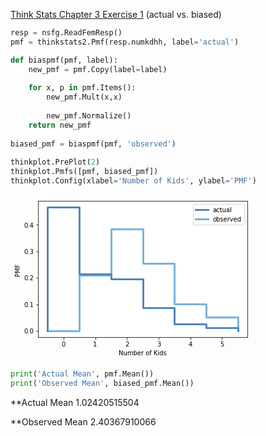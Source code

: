 [Think Stats Chapter 3 Exercise 1](http://greenteapress.com/thinkstats2/html/thinkstats2004.html#toc31) (actual vs. biased)

>>
```Python
resp = nsfg.ReadFemResp()
pmf = thinkstats2.Pmf(resp.numkdhh, label='actual')

def biaspmf(pmf, label):
    new_pmf = pmf.Copy(label=label)
    
    for x, p in pmf.Items():
        new_pmf.Mult(x,x)
        
        new_pmf.Normalize()
    return new_pmf
    
biased_pmf = biaspmf(pmf, 'observed')
    
thinkplot.PrePlot(2)
thinkplot.Pmfs([pmf, biased_pmf])
thinkplot.Config(xlabel='Number of Kids', ylabel='PMF')
```

![plot](data:image/png;base64,iVBORw0KGgoAAAANSUhEUgAAAYUAAAEKCAYAAAD9xUlFAAAABHNCSVQICAgIfAhkiAAAAAlwSFlz%0AAAALEgAACxIB0t1+/AAAGXlJREFUeJzt3Xu0lXW97/H3V+54KQU6leheRKIYIRogDfCSlrcMvG3R%0A1LZ54ejIos6wszk2dNQ+bYe2R+aW7BA7qG1l6NA40s7SrWmAgQJlpIJuvKS43Yl4JUVBvuePOXnO%0AFIEFa625njXner/GYDCfy3zm91no+szf7/c8vycyE0mSAHYpuwBJUtdhKEiSCoaCJKlgKEiSCoaC%0AJKlgKEiSCoaCJKlgKEiSCoaCJKnQs+wCdtbAgQOzpaWl7DIkqaEsW7bshcwc1Np+DRcKLS0tLF26%0AtOwyJKmhRMSfd2Q/u48kSQVDQZJUMBQkSYWGG1OQ1Lw2bNjA6tWrWb9+fdmlNKy+ffsyePBgevXq%0A1ab3GwqSuozVq1ez++6709LSQkSUXU7DyUzWrl3L6tWrGTJkSJuOYfeRpC5j/fr1DBgwwEBoo4hg%0AwIAB7WppGQqSuhQDoX3a+/PrNt1Hty1+ipsWPM6bG94uu5QO0adXDyYfNpRJ41rKLkVSE+k2LYVm%0ACgSANze8zU0LHi+7DKnbuvfee/nd737XrmPstttuHVRNx+k2odBMgbBZM56T1Cg6IhS6om7TfVTr%0A1suOKbuEdjn1yjvLLkFqWieddBLPPPMM69evZ+rUqUyZMoVf//rXXHbZZbz99tsMHDiQWbNmMWPG%0ADHr06MFPfvITpk+fzqxZszjxxBM57bTTgEorYN26daxbt45Jkybx0ksvsWHDBr75zW8yadKkks9y%0A27plKEjq+ur55Wd7Xwxnz57NXnvtxRtvvMGYMWOYNGkSF154IfPnz2fIkCG8+OKL7LXXXlx00UXs%0AtttuXHrppQDMmjVrq8fr27cvc+fOZY899uCFF15g3LhxTJw4scsOqBsKklTjuuuuY+7cuQA888wz%0AzJw5k8MPP7y47n+vvfbaqeNlJpdddhnz589nl1124dlnn+Uvf/kL73//+zu89o5gKEhS1b333std%0Ad93FokWL6N+/P0ceeSSjRo1i5cqVrb63Z8+ebNq0CYBNmzbx1ltvAfDTn/6UNWvWsGzZMnr16kVL%0AS0uXvmPbUJDUJZUx9vfKK6+w55570r9/f1auXMnixYtZv3498+fP58knn3xH99Huu+/Oq6++Wry3%0ApaWFZcuWcfrppzNv3jw2bNhQHPN973sfvXr14p577uHPf96hGaxL022uPpKk1hx33HFs3LiR4cOH%0AM23aNMaNG8egQYOYOXMmp5xyCgcddBCTJ08G4DOf+Qxz585l1KhRLFiwgAsvvJDf/va3HHTQQSxa%0AtIhdd90VgLPOOoulS5fy0Y9+lBtuuIEDDjigzFNslS0FSarq06cPv/rVr7a67fjjj3/H8rBhw1i+%0AfPk71i1evLh4ffXVVwMwcOBAFi1atNVjrlu3rj3l1oUtBUlSwVCQJBUMBUlSwVCQJBUMBUlSwVCQ%0AJBUMBUnajqeeeooRI0aUXca7HHnkkSxdurTDj2soSFIn27hxY9klbJOhIEk1rrnmGkaMGMGIESO4%0A9tprgcov8bPOOovhw4dz2mmn8frrrwMwbdo0DjzwQEaOHFnMlrpmzRpOPfVUxowZw5gxY7jvvvsA%0A+PrXv84555zD+PHjOeeccxg3bhwPP/xw8bmbv/n/9a9/5bzzzmPs2LEcfPDB3HbbbQC88cYbnHHG%0AGQwfPpyTTz6ZN954oy7n7x3Nkrqkr/2i9Uno2uofP7P1qSaWLVvGD3/4Q+6//34yk0MPPZQjjjiC%0ARx99lFmzZjF+/HjOO+88vve97/H5z3+euXPnsnLlSiKCl19+GYCpU6fyla98hQkTJvD0009z7LHH%0AsmLFCgAeeeQRFi5cSL9+/fjOd77DzTffzDe+8Q2ee+45nnvuOUaPHs1ll13GUUcdxezZs3n55ZcZ%0AO3Ysn/zkJ/n+979P//79WbFiBcuXL+eQQw6py8/GloIkVS1cuJCTTz6ZXXfdld12241TTjmFBQsW%0AsM8++zB+/HgAzj77bBYuXMh73vMe+vbty/nnn8/Pf/5z+vfvD8Bdd93FJZdcwqhRo5g4cSKvvvpq%0AMZ3FxIkT6devHwCnn346t9xyCwA333xz8XCeO++8k6uuuopRo0Zx5JFHsn79ep5++mnmz5/P2Wef%0ADcDIkSMZOXJkXX4GthQkqRVbPhAnIujZsycPPPAAd999N7fccgvf/e53+c1vfsOmTZtYvHgxffv2%0AfddxNk+SB7D33nszYMAAli9fzk033cSMGTOAyvMXbr31Vvbff//6ntQ2GAqSuqRtdfHU02GHHca5%0A557LtGnTyEzmzp3Lj3/8Y6ZOncqiRYv4+Mc/zo033siECRNYt24dr7/+OieccALjx4/nQx/6EADH%0AHHMM06dP56tf/SoADz74IKNGjdrq502ePJlvfetbvPLKK8U3/2OPPZbp06czffp0IoI//OEPHHzw%0AwRx++OHceOONHHXUUTz00EPvmoyvo9h9JElVhxxyCOeeey5jx47l0EMP5YILLmDPPfdk//335/rr%0Ar2f48OG89NJLXHzxxbz22muceOKJjBw5kgkTJnDNNdcAlSe3LV26lJEjR3LggQcWLYCtOe2005gz%0AZw6nn356se7yyy9nw4YNjBw5ko985CNcfvnlAFx88cWsW7eO4cOHc8UVV/Cxj32sLj+DyMy6HLhe%0ARo8enW25Nrf2ea9lPLyjIzXTuUi1VqxYwfDhw8suo+Ft7ecYEcsyc3Rr77WlIEkq1DUUIuK4iHg0%0AIlZFxLTt7DcmIjZGxGn1rEeStH11C4WI6AFcDxwPHAicGREHbmO/q4E7t9wmqftptC7trqa9P796%0AthTGAqsy84nMfAuYA0zayn5fBG4Fnq9jLZIaQN++fVm7dq3B0EaZydq1a7d6OeyOquclqXsDz9Qs%0ArwYOrd0hIvYGTgY+AYzZ1oEiYgowBWDfffft8EIldQ2DBw9m9erVrFmzpuxSGlbfvn0ZPHhwm99f%0A9n0K1wJ/n5mbtrw5pFZmzgRmQuXqo06qTVIn69WrF0OGDCm7jG6tnqHwLLBPzfLg6rpao4E51UAY%0ACJwQERsz8//WsS5J0jbUMxSWAPtFxBAqYXAG8NnaHTKz+EoQET8C/s1AkKTy1C0UMnNjRFwC3AH0%0AAGZn5sMRcVF1+7Zv85MklaKuYwqZeTtw+xbrthoGmXluPWuRJLWu7IFmdXMLH1/L3Y+9wFsbm+P6%0Agd49g6OHDWTC0AFllyK1idNcqFTNFAgAb21M7n7shbLLkNrMUFCpmikQNmvGc1L3YfeRuowy5s/v%0ASPV8fKTUWWwpSJIKhoIkqWAoSJIKhoIkqWAoSJIKhoIkqWAoSJIKhoIkqWAoSJIKhoIkqWAoSJIK%0AhoIkqWAoSJIKhoIkqWAoSJIKhoIkqWAoSJIKhoIkqWAoSJIKhoIkqWAoSJIKhoIkqWAoSJIKhoIk%0AqWAoSJIKhoIkqWAoSJIKhoIkqWAoSJIKdQ2FiDguIh6NiFURMW0r2ydFxPKIeDAilkbEhHrWI0na%0Avp71OnBE9ACuBz4FrAaWRMS8zHykZre7gXmZmRExErgZOKBeNUmStq+eLYWxwKrMfCIz3wLmAJNq%0Ad8jMdZmZ1cVdgUSSVJp6hsLewDM1y6ur694hIk6OiJXAL4Hz6liPJKkVpQ80Z+bczDwAOAn431vb%0AJyKmVMcclq5Zs6ZzC5SkbqSeofAssE/N8uDquq3KzPnAhyJi4Fa2zczM0Zk5etCgQR1fqSQJqG8o%0ALAH2i4ghEdEbOAOYV7tDRHw4IqL6+hCgD7C2jjVJkrajblcfZebGiLgEuAPoAczOzIcj4qLq9hnA%0AqcDnImID8AYwuWbgWZLUyeoWCgCZeTtw+xbrZtS8vhq4up41SJJ2XOkDzZKkrsNQkCQVDAVJUsFQ%0AkCQVDAVJUsFQkCQVDAVJUsFQkCQVDAVJUsFQkCQVDAVJUsFQkCQVDAVJUqGus6RK3dXXfrGy7BLa%0ApXfP4OhhA5kwdEDZpaiT2VKQOkjvnlF2CR3mrY3J3Y+9UHYZKoGhIHWQo4cNbLpgUPez3e6jiPhR%0AZp5bff13mfmvnVKV1IAmDB3QFN0tjd71pfZpraVwUM3rqfUsRJJUvtZCwfajJHUjrV19NDgirgOi%0A5nUhM79Ut8okSZ2utVD4as3rpfUsRJJUvu2GggPLktS9tHb10bztbc/MiR1bjiSpTK11H30ceAb4%0AGXA/lbEFSVKTai0U3g98CjgT+CzwS+BnmflwvQuTJHW+7V6SmplvZ+avM/PvgHHAKuDeiLikU6qT%0AJHWqVifEi4g+wKeptBZagOuAufUtS5JUhtYGmm8ARgC3A9/IzIc6pSpJUilaaymcDfyVyhQXUyNi%0A8x3OAWRm7lHP4iRJnau1+xScRVWSupHWuo/6AhcBHwaWA7Mzc2NnFKYdc+qVd5ZdQrus69ePXSL4%0A4F79yy5FEq1PiPevwGjgT8AJwLfrXpFa1adXj7JL6FCbMvnPF18vuwxJtD6mcGBmfhQgImYBD9S/%0AJLVm9Ii9uevRNbzdRHPYbsomOhmpgbUWChs2v8jMjRE7d0NzRBwH/DPQA/hBZl61xfazgL+nMnD9%0AGnBxZv5xpz6kG3qN4OChg8ouo0MsXbUGgDAUpC6htVA4KCJerb4OoF91udWrjyKiB3A9lTuiVwNL%0AImJeZj5Ss9uTwBGZ+VJEHA/MBA5t47l0G832mMTIpNdGh6qkrqC1q4/a03k9FliVmU8ARMQcYBJQ%0AhEJm/q5m/8XA4HZ8Xrf0j585oOwS2uXUK58uuwRJNep5yeneVCbT22x1dd22nA/8qo71SJJa0eo0%0AF50hIj5BJRQmbGP7FGAKwL777tuJlUlS91LPUHgW2KdmeXB13TtExEjgB8Dxmbl2awfKzJlUxhsY%0APXp0c3Woq9Do91xA5XLhyYcNZdK4lrJLkdqknt1HS4D9ImJIRPQGzgDe8dCeiNgX+DlwTmY+Vsda%0A1EU12z0Xb254m5sWPF52GVKb1S0Uqnc+XwLcAawAbs7MhyPiooi4qLrbFcAA4HsR8WBE+Bzobmby%0AYUObMhikRlXXMYXMvJ3KDKu162bUvL4AuKCeNahrmzSupWm6Wpqh+0tywjtJUsFQkCQVDAVJUsFQ%0AkCQVDAVJUsFQkCQVDAVJUsFQkCQVDAVJUsFQkCQVDAVJUsFQkCQVDAVJUsFQkCQVDAVJUsFQkCQV%0ADAVJUsFQkCQVDAVJUsFQkCQVDAVJUsFQkCQVDAVJUsFQkCQVDAVJUsFQkCQVDAVJUsFQkCQVDAVJ%0AUsFQkCQVDAVJUsFQkCQVDAVJUsFQkCQV6hoKEXFcRDwaEasiYtpWth8QEYsi4s2IuLSetUiSWtez%0AXgeOiB7A9cCngNXAkoiYl5mP1Oz2IvAl4KR61SFJ2nF1CwVgLLAqM58AiIg5wCSgCIXMfB54PiI+%0AXcc6JLXR136xsuwS2q13z+DoYQOZMHRA2aU0hHp2H+0NPFOzvLq6TlIX1rtnlF1Ch3prY3L3Yy+U%0AXUbDaIiB5oiYEhFLI2LpmjVryi5HampHDxvYlMGgHVPP7qNngX1qlgdX1+20zJwJzAQYPXq0/7pS%0AHU0YOqBpulqaofurs9WzpbAE2C8ihkREb+AMYF4dP0+S1E51aylk5saIuAS4A+gBzM7MhyPiour2%0AGRHxfmApsAewKSK+DByYma/Wqy5J0rbVs/uIzLwduH2LdTNqXv8XlW4lqamceuWdZZfQLn169WDy%0AYUOZNK6l7FLUyRpioFlqBH169Si7hA7z5oa3uWnB42WXoRIYClIHmXzY0KYLBnU/de0+krqTSeNa%0AmqK7pdG7vtQ+thQkSQVDQZJUMBQkSQVDQZJUMBQkSQVDQZJUMBQkSQVDQZJUMBQkSQVDQZJUMBQk%0ASQXnPpLULTTDU9h69wyOHjawrk/Gs6UgqWk147Om737shbp+hqEgqWkdPWxgUwZDPdl9JKlpTRg6%0AoK5dLZ2ps7q/bClIkgqGgiSpYChIkgqGgiSpYChIkgqGgiSpYChIkgrepyBpm0698s6yS2i3Pr16%0AMPmwoUwa11J2KQ3BloKkd+jTq0fZJXSoNze8zU0LHi+7jIZhKEh6h8mHDW3KYNCOsftI0jtMGtfS%0ANF0tzdD91dlsKUiSCoaCJKlg95GkbqHRu5LW9evHLhF8cK/+df0cWwqSmlazDZhvyuQ/X3y9rp9R%0A11CIiOMi4tGIWBUR07ayPSLiuur25RFxSD3rkdS9NOOVVJuyQR+yExE9gOuBTwGrgSURMS8zH6nZ%0A7Xhgv+qfQ4H/U/1bktqtma6kOvY7Czrlc+rZUhgLrMrMJzLzLWAOMGmLfSYBN2TFYuC9EfGBOtYk%0ASdqOeg407w08U7O8mne3Ara2z97Acx1dzLp+/YrXnfVYO0lqNA0x0BwRUyJiaUQsXbNmTdnldBnN%0A9kBySeWrZyg8C+xTszy4um5n9yEzZ2bm6MwcPWjQoA4vtBH17hkcPWxg2WVIajL17D5aAuwXEUOo%0A/KI/A/jsFvvMAy6JiDlUupZeycwO7zoCuOMrh9XjsJLUKTrrd1jdQiEzN0bEJcAdQA9gdmY+HBEX%0AVbfPAG4HTgBWAa8Dn69XPZKk1tX1jubMvJ3KL/7adTNqXifwhXrWIEnacQ0x0CxJ6hyGgiSpYChI%0AkgqGgiSpYChIkgqRdZ5xr6NFxBrgz2XX0YqBwAtlF9FBmuVcmuU8wHPpihrhPP4mM1u9+7fhQqER%0ARMTSzBxddh0doVnOpVnOAzyXrqhZzgPsPpIk1TAUJEkFQ6E+ZpZdQAdqlnNplvMAz6UrapbzcExB%0AkvT/2VKQJBUMhQ4UEcdFxKMRsSoippVdT1tFxOyIeD4iHiq7lvaKiH0i4p6IeCQiHo6IqWXX1FYR%0A0TciHoiIP1bP5Rtl19QeEdEjIv4QEf9Wdi3tERFPRcSfIuLBiFhadj3tZfdRB4mIHsBjwKeoPFZ0%0ACXBmZj5SamFtEBGHA+uoPD97RNn1tEf1md8fyMzfR8TuwDLgpAb9dwlg18xcFxG9gIXA1OrzzRtO%0ARPwPYDSwR2aeWHY9bRURTwGjM7Or36ewQ2wpdJyxwKrMfCIz3wLmAJNKrqlNMnM+8GLZdXSEzHwu%0AM39fff0asILKc8AbTlasqy72qv5pyG91ETEY+DTwg7Jr0TsZCh1nb+CZmuXVNOgvn2YVES3AwcD9%0A5VbSdtUulweB54F/z8xGPZdrgf8JbCq7kA6QwF0RsSwippRdTHsZCuoWImI34Fbgy5n5atn1tFVm%0Avp2Zo6g8z3xsRDRc915EnAg8n5nLyq6lg0yo/pscD3yh2v3asAyFjvMssE/N8uDqOpWs2v9+K/DT%0AzPx52fV0hMx8GbgHOK7sWtpgPDCx2hc/BzgqIn5Sbkltl5nPVv9+HphLpSu5YRkKHWcJsF9EDImI%0A3sAZwLySa+r2qoOzs4AVmXlN2fW0R0QMioj3Vl/3o3JRw8pyq9p5mfm/MnNwZrZQ+f/kN5l5dsll%0AtUlE7Fq9gIGI2BU4Bmjoq/YMhQ6SmRuBS4A7qAxm3pyZD5dbVdtExM+ARcD+EbE6Is4vu6Z2GA+c%0AQ+Xb6IPVPyeUXVQbfQC4JyKWU/kS8u+Z2dCXczaB/wYsjIg/Ag8Av8zMX5dcU7t4SaokqWBLQZJU%0AMBQkSQVDQZJUMBQkSQVDQZJUMBTUkCIiI+LbNcuXRsTXO+jYP4qI0zriWK18zt9GxIqIuGeL9S21%0AM9RGxIXVKRT2jIh/iIhPbuVYRzb6bKPqGgwFNao3gVMiYmDZhdSKiJ47sfv5wIWZ+YntHO8c4IvA%0AsZn5UmZekZl3tbdOaVsMBTWqjVQegfiVLTds+U0/ItZV/z4yIn4bEbdFxBMRcVVEnFV9RsGfImJo%0AzWE+GRFLI+Kx6lw9myej+6eIWBIRyyPiv9ccd0FEzAPeNSV3RJxZPf5DEXF1dd0VwARgVkT809ZO%0AMCJOB6YBx2yelrn23KrP71gZEb8HTql53xE1N+r9YfMdt9KO2JlvNVJXcz2wPCK+tRPvOQgYTmVq%0A8CeAH2Tm2OrDd74IfLm6XwuVOWyGUrmL+MPA54BXMnNMRPQB7ouIO6v7HwKMyMwnaz8sIj4IXA18%0ADHgJuDMiTsrMf4iIo4BLM3NrD2b5G+C7wMGZ+V9bboyIvsC/AEcBq4CbajZfCnwhM++rTgS4fid+%0APurmbCmoYVVnO70B+NJOvG1J9RkLbwKPA5t/qf+JShBsdnNmbsrM/6ASHgdQmdfmc9Wpq+8HBgD7%0AVfd/YMtAqBoD3JuZa6pTofwU2JFZNNcATwOnb2P7AcCTmfkfWZmWoHZCufuAayLiS8B7q58r7RBD%0AQY3uWip987vWrNtI9b/tiNgF6F2z7c2a15tqljfxzpbzlvO/JBDAFzNzVPXPkMzcHCp/bddZvNvr%0AwAnARRFx1s68MTOvAi4A+lFpzRzQwbWpiRkKamiZ+SJwM5Vg2OwpKt01ABOpPKFsZ/1tROxSHWf4%0AEPAolckOL65OxU1EDKvOjLk9DwBHRMTA6iNbzwR+uyMFVKdiPg64MiKO3WLzSqClZhzkzM0bImJo%0AZv4pM6+mMnGeoaAdZiioGXwbqL0K6V+o/CL+I/Bx2vYt/mkqv9B/BVyUmeupPDryEeD31UtGv08r%0A43KZ+RyVweJ7gD8CyzLzth0totolNRGYHRFja9avB6YAv6wOND9f87YvVwe1lwMbqucg7RBnSZUk%0AFWwpSJIKhoIkqWAoSJIKhoIkqWAoSJIKhoIkqWAoSJIKhoIkqfD/AH7NSYL4OjnHAAAAAElFTkSu%0AQmCC)
```Python
print('Actual Mean', pmf.Mean())
print('Observed Mean', biased_pmf.Mean())
```
**Actual Mean 1.02420515504

**Observed Mean 2.40367910066
